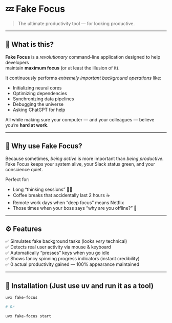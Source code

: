 # 💤 Fake Focus

> The ultimate productivity tool — for looking productive.

---

## 🚀 What is this?

**Fake Focus** is a *revolutionary* command-line application designed to help developers  
maintain **maximum focus** (or at least the illusion of it).

It continuously performs *extremely important background operations* like:
- Initializing neural cores  
- Optimizing dependencies  
- Synchronizing data pipelines  
- Debugging the universe  
- Asking ChatGPT for help  

All while making sure your computer — and your colleagues — believe you’re **hard at work**.

---

## 🧠 Why use Fake Focus?

Because sometimes, *being active* is more important than *being productive*.  
Fake Focus keeps your system alive, your Slack status green, and your conscience quiet.

Perfect for:
- Long “thinking sessions” 🧘‍♂️  
- Coffee breaks that accidentally last 2 hours ☕  
- Remote work days when “deep focus” means Netflix  
- Those times when your boss says “why are you offline?” 😬  

---

## ⚙️ Features

✅ Simulates fake background tasks (looks *very* technical)  
✅ Detects real user activity via mouse & keyboard  
✅ Automatically “presses” keys when you go idle  
✅ Shows fancy spinning progress indicators (instant credibility)  
✅ 0 actual productivity gained — 100% appearance maintained  

---

## 💾 Installation (Just use uv and run it as a tool)

```bash
uvx fake-focus

# Or

uvx fake-focus start
```
